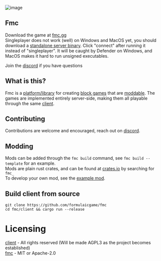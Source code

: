 ![image](https://github.com/user-attachments/assets/a70f8ff8-5514-4f6b-b178-871700932123)

## Fmc 
Download the game at [fmc.gg](https://fmc.gg)  
Singleplayer does not work (well) on Windows and MacOS yet, you should download a [standalone server binary](https://github.com/awowogei/FMC_173/releases/tag/nightly).
Click "connect" after running it instead of "singleplayer".
It will be caught by Defender on Windows, and MacOS makes it hard to run unsigned executables.  

Join the [discord](https://discord.gg/VMgFmdsQ6m) if you have questions

## What is this?
Fmc is a [platform/library](https://github.com/formulaicgame/fmc/tree/master/fmc) for creating [block games](https://github.com/awowogei/FMC_173) that are
[moddable](https://github.com/formulaicgame/fmc/tree/master/examples/server_mod). The games are implemented entirely server-side,
making them all playable through the same [client](https://github.com/formulaicgame/fmc/tree/master/client).

## Contributing
Contributions are welcome and encouraged, reach out on [discord](https://discord.gg/VMgFmdsQ6m). 

## Modding

Mods can be added through the `fmc build` command, see `fmc build --template` for an example.  
Mods are plain rust crates, and can be found at [crates.io](https://crates.io/search?q=fmc_) by searching for `fmc_`  
To develop your own mod, see the [example mod](examples/server_mod).

## Build client from source
```
git clone https://github.com/formulaicgame/fmc
cd fmc/client && cargo run --release
```

# Licensing
[client](./client/) - All rights reserved (Will be made AGPL3 as the project becomes established)  
[fmc](./fmc/)    - MIT or Apache-2.0
